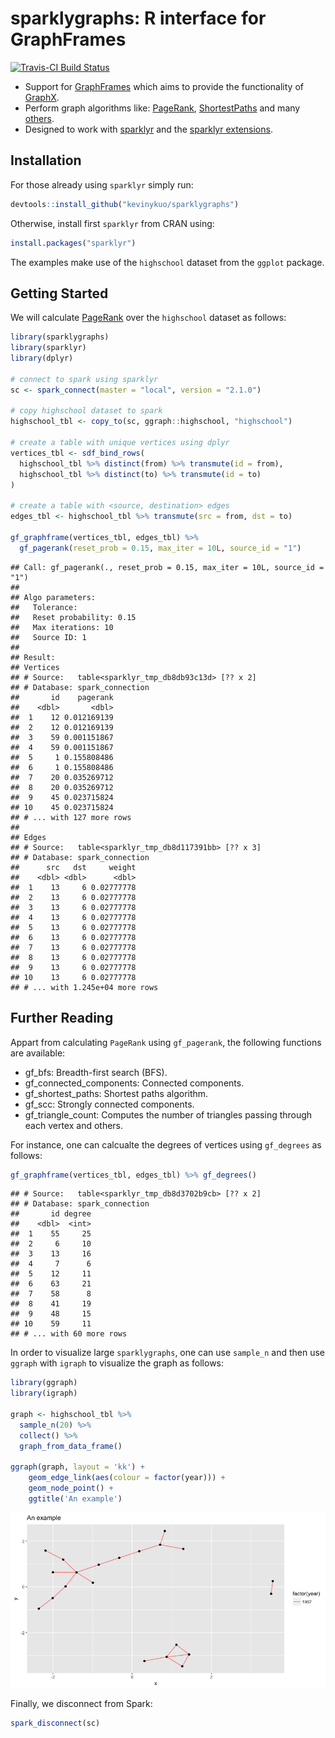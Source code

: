 sparklygraphs: R interface for GraphFrames
================

[![Travis-CI Build Status](https://travis-ci.org/kevinykuo/sparklygraphs.svg?branch=master)](https://travis-ci.org/kevinykuo/sparklygraphs)

-   Support for [GraphFrames](https://graphframes.github.io/) which aims to provide the functionality of [GraphX](http://spark.apache.org/graphx/).
-   Perform graph algorithms like: [PageRank](https://graphframes.github.io/api/scala/index.html#org.graphframes.lib.PageRank), [ShortestPaths](https://graphframes.github.io/api/scala/index.html#org.graphframes.lib.ShortestPaths) and many [others](https://graphframes.github.io/api/scala/#package).
-   Designed to work with [sparklyr](https://spark.rstudio.com) and the [sparklyr extensions](http://spark.rstudio.com/extensions.html).

Installation
------------

For those already using `sparklyr` simply run:

``` r
devtools::install_github("kevinykuo/sparklygraphs")
```

Otherwise, install first `sparklyr` from CRAN using:

``` r
install.packages("sparklyr")
```

The examples make use of the `highschool` dataset from the `ggplot` package.

Getting Started
---------------

We will calculate [PageRank](https://en.wikipedia.org/wiki/PageRank) over the `highschool` dataset as follows:

``` r
library(sparklygraphs)
library(sparklyr)
library(dplyr)

# connect to spark using sparklyr
sc <- spark_connect(master = "local", version = "2.1.0")

# copy highschool dataset to spark
highschool_tbl <- copy_to(sc, ggraph::highschool, "highschool")

# create a table with unique vertices using dplyr
vertices_tbl <- sdf_bind_rows(
  highschool_tbl %>% distinct(from) %>% transmute(id = from),
  highschool_tbl %>% distinct(to) %>% transmute(id = to)
)

# create a table with <source, destination> edges
edges_tbl <- highschool_tbl %>% transmute(src = from, dst = to)

gf_graphframe(vertices_tbl, edges_tbl) %>%
  gf_pagerank(reset_prob = 0.15, max_iter = 10L, source_id = "1")
```

    ## Call: gf_pagerank(., reset_prob = 0.15, max_iter = 10L, source_id = "1")
    ## 
    ## Algo parameters:
    ##   Tolerance: 
    ##   Reset probability: 0.15
    ##   Max iterations: 10
    ##   Source ID: 1
    ## 
    ## Result:
    ## Vertices
    ## # Source:   table<sparklyr_tmp_db8db93c13d> [?? x 2]
    ## # Database: spark_connection
    ##       id    pagerank
    ##    <dbl>       <dbl>
    ##  1    12 0.012169139
    ##  2    12 0.012169139
    ##  3    59 0.001151867
    ##  4    59 0.001151867
    ##  5     1 0.155808486
    ##  6     1 0.155808486
    ##  7    20 0.035269712
    ##  8    20 0.035269712
    ##  9    45 0.023715824
    ## 10    45 0.023715824
    ## # ... with 127 more rows
    ## 
    ## Edges
    ## # Source:   table<sparklyr_tmp_db8d117391bb> [?? x 3]
    ## # Database: spark_connection
    ##      src   dst     weight
    ##    <dbl> <dbl>      <dbl>
    ##  1    13     6 0.02777778
    ##  2    13     6 0.02777778
    ##  3    13     6 0.02777778
    ##  4    13     6 0.02777778
    ##  5    13     6 0.02777778
    ##  6    13     6 0.02777778
    ##  7    13     6 0.02777778
    ##  8    13     6 0.02777778
    ##  9    13     6 0.02777778
    ## 10    13     6 0.02777778
    ## # ... with 1.245e+04 more rows

Further Reading
---------------

Appart from calculating `PageRank` using `gf_pagerank`, the following functions are available:

-   gf\_bfs: Breadth-first search (BFS).
-   gf\_connected\_components: Connected components.
-   gf\_shortest\_paths: Shortest paths algorithm.
-   gf\_scc: Strongly connected components.
-   gf\_triangle\_count: Computes the number of triangles passing through each vertex and others.

For instance, one can calcualte the degrees of vertices using `gf_degrees` as follows:

``` r
gf_graphframe(vertices_tbl, edges_tbl) %>% gf_degrees()
```

    ## # Source:   table<sparklyr_tmp_db8d3702b9cb> [?? x 2]
    ## # Database: spark_connection
    ##       id degree
    ##    <dbl>  <int>
    ##  1    55     25
    ##  2     6     10
    ##  3    13     16
    ##  4     7      6
    ##  5    12     11
    ##  6    63     21
    ##  7    58      8
    ##  8    41     19
    ##  9    48     15
    ## 10    59     11
    ## # ... with 60 more rows

In order to visualize large `sparklygraphs`, one can use `sample_n` and then use `ggraph` with `igraph` to visualize the graph as follows:

``` r
library(ggraph)
library(igraph)

graph <- highschool_tbl %>%
  sample_n(20) %>%
  collect() %>%
  graph_from_data_frame()

ggraph(graph, layout = 'kk') + 
    geom_edge_link(aes(colour = factor(year))) + 
    geom_node_point() + 
    ggtitle('An example')
```

![](tools/readme/unnamed-chunk-5-1.png)

Finally, we disconnect from Spark:

``` r
spark_disconnect(sc)
```
